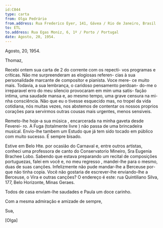 ```yaml
---
id:C044
type: carta
from: Olga Pedrário
from.address: Rua Frederico Eyer, 141, Gávea / Rio de Janeiro, Brasil
to: ETL
to.address: Rua Egas Moniz, 6, 1º / Porto / Portugal
date: Agosto, 20, 1954.
---
```



Agosto, 20, 1954.

Thomaz,

Recebi ontem sua carta de 2 do corrente com os repecti-
vos programas e críticas. Não me surpreenderam as elogiosas referen-
cias à sua personalidade marcante de compositor e pianista. Voce mere-
ce muito mais. Todavia, a sua lembrança, o caridoso pensamento perdoan-
do-me o irreparavel erro do meu silencio provocaram em mim uma satis-
fação intima, uma saudade mansa e, ao mesmo tempo, uma grave censura na mi-
nha consciência. Não que eu o tivesse esquecido mas, no tropel da vida 
cotidiana, nós muitas vezes, nos abstemos de contentar os nossos proprios
corações para servirmos outras cousas mais urgentes, menos sensiveis.

Remeto-lhe hoje-a sua música , encarcerada na minha gaveta desde Feverei-
ro. A Fuga (totalmente livre ) não passa de uma brincadeira musical.
Envio-lhe tambem um Estudo que já tem sido tocado em público com muito
sucesso. É sempre bisado.

Estive em Belo Hte. por ocasião do Carnaval e, entre outros artistas,
conheci uma professora de canto do Conservatorio Mineiro, Sra Eugenia
Brachee Lobo. Sabendo que estava preparando um recital de composições
portuguezas, falei em você e, no meu regresso , mandei-lhe para o mesmo,
duas de suas canções. Infelizmente não pude mandar-lhe a Berceuse por-
que não tinha copia. Você não gostaria de escrever-lhe enviando-lhe
a Berceuse, o Vira e outras canções? O endereço é este: rua Quintiliano 
Silva, 177, Belo Horizonte, Minas Geraes.


Todos de casa enviam-lhe saudades e Paula um doce carinho.

Com a mesma admiração e amizade de sempre, 

Sua,

[Olga]
